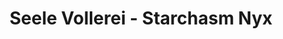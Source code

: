 ---
title: Seele Vollerei - Starchasm Nyx
imageSM: /assets/images/seele-vollerei-starchasm-nyx400.webp
imageMD: /assets/images/seele-vollerei-starchasm-nyx800.webp
imageAlt: This is a test
description: Lorem ipsum dolor sit amet consectetur adipisicing elit. Perferendis accusantium sit illo neque rem omnis quaerat, nam similique vitae delectus ad magni vel quo maxime, magnam placeat. Reprehenderit, distinctio aliquam?
price: $25.99
series: Honkai Impact 3rd
character: Seele Vollerei
manufacturer: miHoyo
productType: Figure
---
